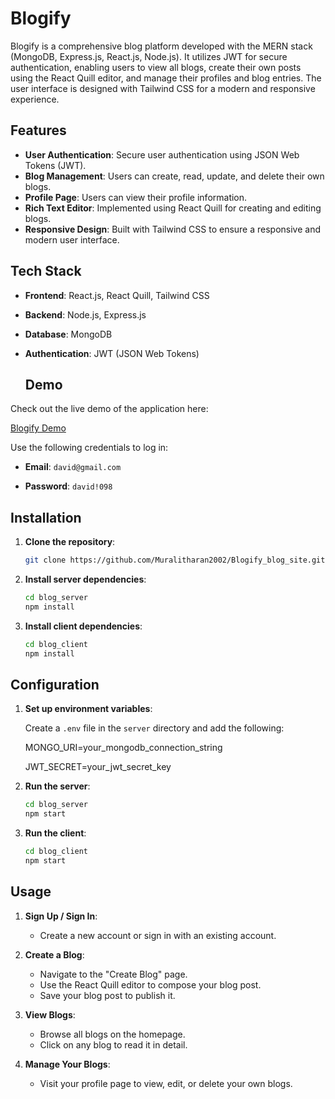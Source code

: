 # Blogify

Blogify is a comprehensive blog platform developed with the MERN stack (MongoDB, Express.js, React.js, Node.js). It utilizes JWT for secure authentication, enabling users to view all blogs, create their own posts using the React Quill editor, and manage their profiles and blog entries. The user interface is designed with Tailwind CSS for a modern and responsive experience.

## Features

- **User Authentication**: Secure user authentication using JSON Web Tokens (JWT).
- **Blog Management**: Users can create, read, update, and delete their own blogs.
- **Profile Page**: Users can view their profile information.
- **Rich Text Editor**: Implemented using React Quill for creating and editing blogs.
- **Responsive Design**: Built with Tailwind CSS to ensure a responsive and modern user interface.

## Tech Stack

- **Frontend**: React.js, React Quill, Tailwind CSS
- **Backend**: Node.js, Express.js
- **Database**: MongoDB
- **Authentication**: JWT (JSON Web Tokens)

  ## Demo

Check out the live demo of the application here:

[Blogify Demo](https://blogify-blog-site.vercel.app/)

Use the following credentials to log in:

- **Email**:
  ```david@gmail.com```
  
- **Password**:
  ```david!098```

## Installation

1. **Clone the repository**:
    ```sh
    git clone https://github.com/Muralitharan2002/Blogify_blog_site.git
    ```

2. **Install server dependencies**:
    ```sh
    cd blog_server
    npm install
    ```

3. **Install client dependencies**:
    ```sh
    cd blog_client
    npm install
    ```

## Configuration

1. **Set up environment variables**:

    Create a `.env` file in the `server` directory and add the following:

    MONGO_URI=your_mongodb_connection_string
   
    JWT_SECRET=your_jwt_secret_key

3. **Run the server**:
    ```sh
    cd blog_server
    npm start
    ```

4. **Run the client**:
    ```sh
    cd blog_client
    npm start
    ```

## Usage

1. **Sign Up / Sign In**:
    - Create a new account or sign in with an existing account.

2. **Create a Blog**:
    - Navigate to the "Create Blog" page.
    - Use the React Quill editor to compose your blog post.
    - Save your blog post to publish it.

3. **View Blogs**:
    - Browse all blogs on the homepage.
    - Click on any blog to read it in detail.

4. **Manage Your Blogs**:
    - Visit your profile page to view, edit, or delete your own blogs.
